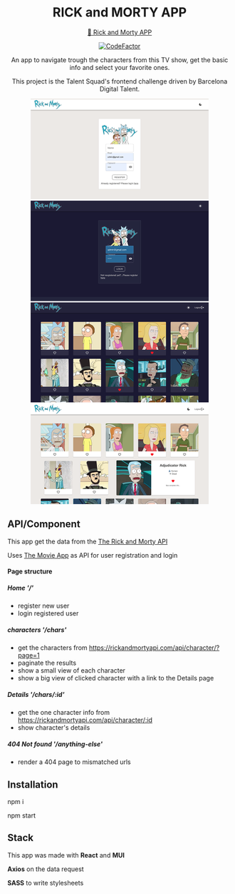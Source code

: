 <div id="header" align="center">
  <h1> RICK and MORTY APP </h1>
  



[🔗 Rick and Morty APP](https://vivitt.github.io/rick_morty_app/)


[![CodeFactor](https://www.codefactor.io/repository/github/vivitt/rick_morty_app/badge/master)](https://www.codefactor.io/repository/github/vivitt/rick_morty_app/overview/master)

  <p>An app to navigate trough the characters from this TV show, get the basic info and select your favorite ones.</p>
  <p>This project is the Talent Squad's frontend challenge driven by Barcelona Digital Talent.</p>
  </div>


<div align="center">

<img src="public/Screenshot-01.png" alt="Homepage register light mode" width="400"  />
<img src="public/Screenshot-02.png" alt="Homepage login dark mode" width="400" />


<img src="public/Screenshot-03.png" alt="Characters page dark mode" width="400"/>
<img src="public/Screenshot-04.png" alt="Characters page with open view details light mode" width="400"/>
</div>

## API/Component

This app get the data from the [The Rick and Morty API](https://rickandmortyapi.com/)

Uses [The Movie App](https://github.com/vivitt/Movie_APP) as API for user registration and login

#### Page structure

##### Home '/'

- register new user
- login registered user

##### characters '/chars'

- get the characters from https://rickandmortyapi.com/api/character/?page=1
- paginate the results
- show a small view of each character
- show a big view of clicked character with a link to the Details page

##### Details '/chars/:id'

- get the one character info from https://rickandmortyapi.com/api/character/:id
- show character's details

##### 404 Not found '/anything-else'

- render a 404 page to mismatched urls

## Installation

npm i

npm start

## Stack

This app was made with **React** and **MUI**

**Axios** on the data request

**SASS** to write stylesheets
